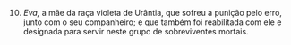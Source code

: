 ﻿10. *Eva,* a mãe da raça violeta de Urântia, que sofreu a punição pelo erro, junto com o seu companheiro; e que também foi reabilitada com ele e designada para servir neste grupo de sobreviventes mortais.